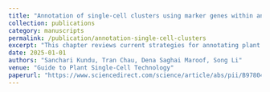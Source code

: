 ```yaml
---
title: "Annotation of single-cell clusters using marker genes within and across species"
collection: publications
category: manuscripts
permalink: /publication/annotation-single-cell-clusters
excerpt: "This chapter reviews current strategies for annotating plant single-cell clusters using marker genes, emphasizing the integration of manual curation, coexpression, and cross-species analyses."
date: 2025-01-01
authors: "Sanchari Kundu, Tran Chau, Dena Saghai Maroof, Song Li"
venue: "Guide to Plant Single-Cell Technology"
paperurl: "https://www.sciencedirect.com/science/article/abs/pii/B9780443237362000150"
---
```

